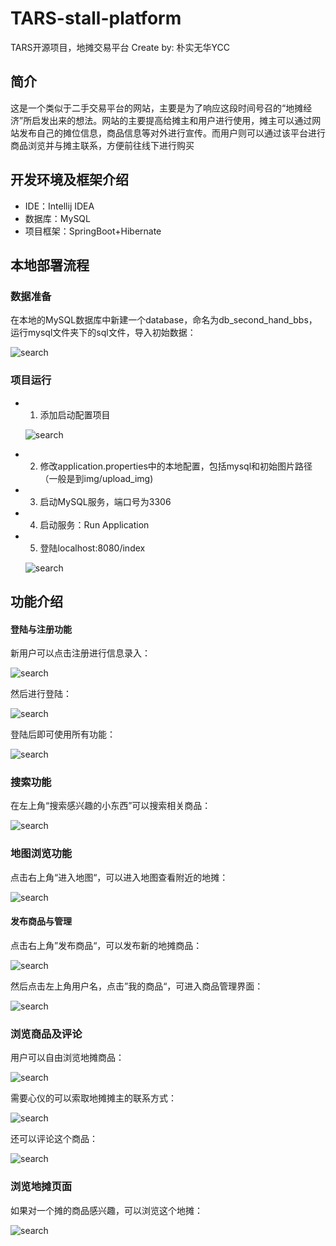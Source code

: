# TARS-stall-platform

TARS开源项目，地摊交易平台
Create by: 朴实无华YCC

## 简介

这是一个类似于二手交易平台的网站，主要是为了响应这段时间号召的“地摊经济”所启发出来的想法。网站的主要提高给摊主和用户进行使用，摊主可以通过网站发布自己的摊位信息，商品信息等对外进行宣传。而用户则可以通过该平台进行商品浏览并与摊主联系，方便前往线下进行购买

## 开发环境及框架介绍

* IDE：Intellij IDEA
* 数据库：MySQL
* 项目框架：SpringBoot+Hibernate

## 本地部署流程

### 数据准备

在本地的MySQL数据库中新建一个database，命名为db_second_hand_bbs，运行mysql文件夹下的sql文件，导入初始数据：

![search](https://github.com/winnieCYL/TARS-stall-platform/blob/master/photo/导入数据库.png)

### 项目运行

* 1. 添加启动配置项目

  ![search](https://github.com/winnieCYL/TARS-stall-platform/blob/master/photo/配置启动项.png)

* 2. 修改application.properties中的本地配置，包括mysql和初始图片路径（一般是到img/upload_img)

* 3. 启动MySQL服务，端口号为3306

* 4. 启动服务：Run Application

* 5. 登陆localhost:8080/index

  ![search](https://github.com/winnieCYL/TARS-stall-platform/blob/master/photo/地摊首页.png)

## 功能介绍

#### 登陆与注册功能

新用户可以点击注册进行信息录入：

![search](https://github.com/winnieCYL/TARS-stall-platform/blob/master/photo/注册.png)

然后进行登陆：

![search](https://github.com/winnieCYL/TARS-stall-platform/blob/master/photo/登陆界面.jpg)

登陆后即可使用所有功能：

![search](https://github.com/winnieCYL/TARS-stall-platform/blob/master/photo/登陆后界面.jpg)

### 搜索功能

在左上角“搜索感兴趣的小东西”可以搜索相关商品：

![search](https://github.com/winnieCYL/TARS-stall-platform/blob/master/photo/搜索结果.PNG)

### 地图浏览功能

点击右上角“进入地图“，可以进入地图查看附近的地摊：

![search](https://github.com/winnieCYL/TARS-stall-platform/blob/master/photo/附近地摊.jpg)

#### 发布商品与管理

点击右上角”发布商品“，可以发布新的地摊商品：

![search](https://github.com/winnieCYL/TARS-stall-platform/blob/master/photo/商品发布.png)

然后点击左上角用户名，点击”我的商品“，可进入商品管理界面：

![search](https://github.com/winnieCYL/TARS-stall-platform/blob/master/photo/商品管理.png)

### 浏览商品及评论

用户可以自由浏览地摊商品：

![search](https://github.com/winnieCYL/TARS-stall-platform/blob/master/photo/浏览商品.png)

需要心仪的可以索取地摊摊主的联系方式：

![search](https://github.com/winnieCYL/TARS-stall-platform/blob/master/photo/联系方式.png)

还可以评论这个商品：

![search](https://github.com/winnieCYL/TARS-stall-platform/blob/master/photo/评论.PNG)

### 浏览地摊页面

如果对一个摊的商品感兴趣，可以浏览这个地摊：

![search](https://github.com/winnieCYL/TARS-stall-platform/blob/master/photo/地摊页面.png)